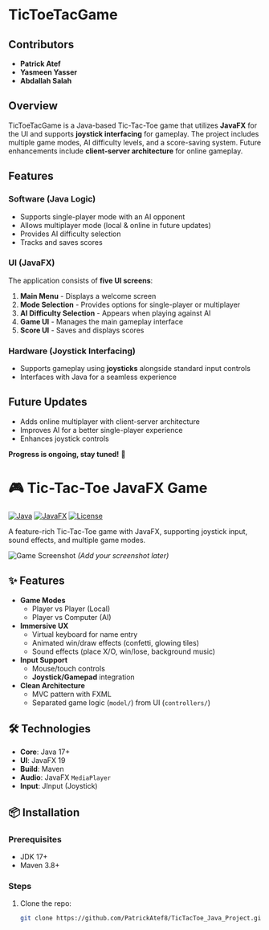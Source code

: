 # TicToeTacGame

## Contributors
- **Patrick Atef**
- **Yasmeen Yasser**
- **Abdallah Salah**

## Overview
TicToeTacGame is a Java-based Tic-Tac-Toe game that utilizes **JavaFX** for the UI and supports **joystick interfacing** for gameplay. The project includes multiple game modes, AI difficulty levels, and a score-saving system. Future enhancements include **client-server architecture** for online gameplay.

## Features
### Software (Java Logic)
- Supports single-player mode with an AI opponent
- Allows multiplayer mode (local & online in future updates)
- Provides AI difficulty selection
- Tracks and saves scores

### UI (JavaFX)
The application consists of **five UI screens**:
1. **Main Menu** - Displays a welcome screen
2. **Mode Selection** - Provides options for single-player or multiplayer
3. **AI Difficulty Selection** - Appears when playing against AI
4. **Game UI** - Manages the main gameplay interface
5. **Score UI** - Saves and displays scores

### Hardware (Joystick Interfacing)
- Supports gameplay using **joysticks** alongside standard input controls
- Interfaces with Java for a seamless experience

## Future Updates
- Adds online multiplayer with client-server architecture
- Improves AI for a better single-player experience
- Enhances joystick controls

**Progress is ongoing, stay tuned!** 🚀


# 🎮 Tic-Tac-Toe JavaFX Game

[![Java](https://img.shields.io/badge/Java-17%2B-blue)](https://openjdk.org/)
[![JavaFX](https://img.shields.io/badge/JavaFX-19-purple)](https://openjfx.io/)
[![License](https://img.shields.io/badge/License-MIT-green)](LICENSE)

A feature-rich Tic-Tac-Toe game with JavaFX, supporting joystick input, sound effects, and multiple game modes.

![Game Screenshot](screenshots/gameplay.gif) *(Add your screenshot later)*

## ✨ Features

- **Game Modes**
  - Player vs Player (Local)
  - Player vs Computer (AI)
- **Immersive UX**
  - Virtual keyboard for name entry
  - Animated win/draw effects (confetti, glowing tiles)
  - Sound effects (place X/O, win/lose, background music)
- **Input Support**
  - Mouse/touch controls
  - **Joystick/Gamepad** integration
- **Clean Architecture**
  - MVC pattern with FXML
  - Separated game logic (`model/`) from UI (`controllers/`)

## 🛠️ Technologies

- **Core**: Java 17+
- **UI**: JavaFX 19
- **Build**: Maven
- **Audio**: JavaFX `MediaPlayer`
- **Input**: JInput (Joystick)

## 📦 Installation

### Prerequisites
- JDK 17+
- Maven 3.8+

### Steps
1. Clone the repo:
   ```bash
   git clone https://github.com/PatrickAtef8/TicTacToe_Java_Project.git

